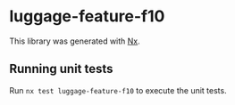 # luggage-feature-f10

This library was generated with [Nx](https://nx.dev).

## Running unit tests

Run `nx test luggage-feature-f10` to execute the unit tests.
